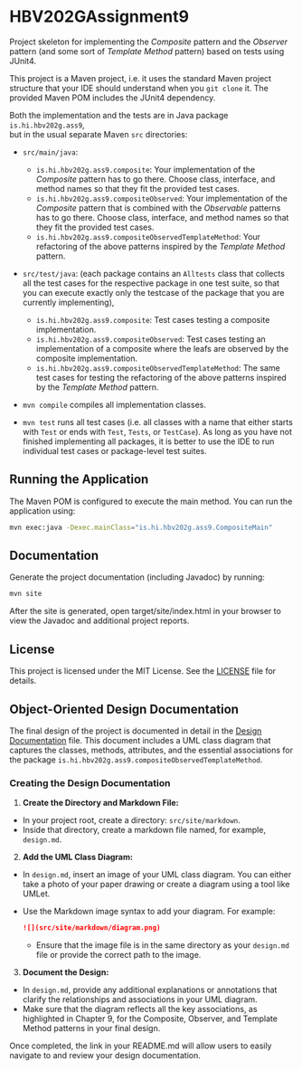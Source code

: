 # HBV202GAssignment9
Project skeleton for implementing the *Composite* pattern and the *Observer* pattern
(and some sort of *Template Method* pattern) based on tests using JUnit4.

This project is a Maven project, i.e. it uses the standard Maven project structure that your IDE should understand
when you `git clone` it. The provided Maven POM includes the JUnit4 dependency.

Both the implementation and the tests are in Java package `is.hi.hbv202g.ass9`,  
but in the usual separate Maven `src` directories:

- `src/main/java`:
  - `is.hi.hbv202g.ass9.composite`: Your implementation of the *Composite* pattern has to go there.
    Choose class, interface, and method names so that they fit the provided test cases.
  - `is.hi.hbv202g.ass9.compositeObserved`: Your implementation of the *Composite* pattern that is combined with the
    *Observable* patterns has to go there. Choose class, interface, and method names so that they fit the provided test cases.
  - `is.hi.hbv202g.ass9.compositeObservedTemplateMethod`: Your refactoring of the above patterns inspired by the *Template Method* pattern.
- `src/test/java`: (each package contains an `Alltests` class that collects all the test cases for the respective
  package in one test suite, so that you can execute exactly only the testcase of the package that you are currently implementing),
  - `is.hi.hbv202g.ass9.composite`: Test cases testing a composite implementation.
  - `is.hi.hbv202g.ass9.compositeObserved`: Test cases testing an implementation of a composite where the leafs are
    observed by the composite implementation.
  - `is.hi.hbv202g.ass9.compositeObservedTemplateMethod`: The same test cases for testing the refactoring of the
    above patterns inspired by the *Template Method* pattern.

- `mvn compile` compiles all implementation classes.
- `mvn test` runs all test cases (i.e. all classes with a name that either starts with `Test` or ends with `Test`,
  `Tests`, or `TestCase`). As long as you have not finished implementing all packages, it is better to use the IDE to
  run individual test cases or package-level test suites.

## Running the Application

The Maven POM is configured to execute the main method. You can run the application using:

```bash
mvn exec:java -Dexec.mainClass="is.hi.hbv202g.ass9.CompositeMain"
```

## Documentation
Generate the project documentation (including Javadoc) by running:
```bash
mvn site
```
After the site is generated, open target/site/index.html in your browser to view the Javadoc and additional project reports.

## License
This project is licensed under the MIT License. See the [LICENSE](LICENSE) file for details.

## Object-Oriented Design Documentation

The final design of the project is documented in detail in the [Design Documentation](src/site/markdown/design.md) file. This document includes a UML class diagram that captures the classes, methods, attributes, and the essential associations for the package `is.hi.hbv202g.ass9.compositeObservedTemplateMethod`.

### Creating the Design Documentation

1. **Create the Directory and Markdown File:**
- In your project root, create a directory: `src/site/markdown`.
- Inside that directory, create a markdown file named, for example, `design.md`.

2. **Add the UML Class Diagram:**
- In `design.md`, insert an image of your UML class diagram. You can either take a photo of your paper drawing or create a diagram using a tool like UMLet.
- Use the Markdown image syntax to add your diagram. For example:

  ```markdown
  ![](src/site/markdown/diagram.png)
  ```
  - Ensure that the image file is in the same directory as your `design.md` file or provide the correct path to the image.
3. **Document the Design:**
- In `design.md`, provide any additional explanations or annotations that clarify the relationships and associations in your UML diagram.
- Make sure that the diagram reflects all the key associations, as highlighted in Chapter 9, for the Composite, Observer, and Template Method patterns in your final design.

Once completed, the link in your README.md will allow users to easily navigate to and review your design documentation.
